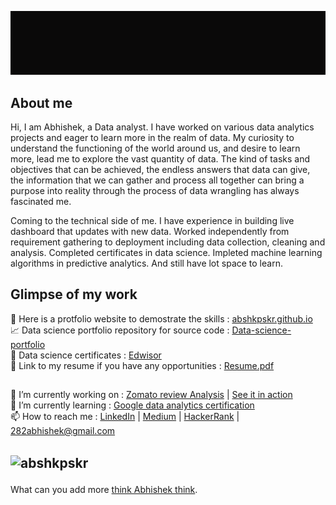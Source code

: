 <p align="center">
  <img src="https://github.com/AbshkPskr/AbshkPskr/blob/main/banner.gif" alt="animated" />
</p>

## About me
Hi, I am Abhishek, a Data analyst. I have worked on various data analytics projects and eager to learn more in the realm of data. My curiosity to understand the functioning of the world around us, and desire to learn more, lead me to explore the vast quantity of data. The kind of tasks and objectives that can be achieved, the endless answers that data can give, the information that we can gather and process all together can bring a purpose into reality through the process of data wrangling has always fascinated me.

Coming to the technical side of me. I have experience in building live dashboard that updates with new data. Worked independently from requirement gathering to deployment including data collection, cleaning and analysis. Completed certificates in data science. Impleted machine learning algorithms in predictive analytics. And still have lot space to learn.

## Glimpse of my work
:closed_book: Here is a protfolio website to demostrate the skills :  [abshkpskr.github.io](https://abshkpskr.github.io) </br>
:chart_with_upwards_trend: Data science portfolio repository for source code : [Data-science-portfolio](https://github.com/AbshkPskr/Data-science-portfolio) </br>
:scroll: Data science certificates : [Edwisor](https://github.com/AbshkPskr/abshkpskr.github.io/blob/master/Certificates/Edwisor.pdf) </br>
:page_facing_up: Link to my resume if you have any opportunities : [Resume.pdf](https://github.com/AbshkPskr/abshkpskr.github.io/blob/master/resume/resume.pdf)

## 
🔭 I’m currently working on : [Zomato review Analysis](https://github.com/AbshkPskr/Zomato-Reviews-Analysis) | [See it in action](http://abshkpskr211.pythonanywhere.com/) </br>
🌱 I’m currently learning : [Google data analytics certification](https://www.coursera.org/professional-certificates/google-data-analytics) </br>
📫 How to reach me : [LinkedIn](https://www.linkedin.com/in/abshkpskr/) | [Medium](https://medium.com/https://medium.com/@282abhishek) | [HackerRank](https://www.hackerrank.com/282abhishek) | 282abhishek@gmail.com

<!-- 👯 I’m looking to collaborate on ...
- 🤔 I’m looking for help with ...
- 💬 Ask me about ...
- 😄 Pronouns: ...
- ⚡ Fun fact: ...
-->

## 
## <p><img align="center" src="https://github-readme-stats.vercel.app/api/top-langs?username=abshkpskr&show_icons=true&locale=en&layout=compact" alt="abshkpskr" /></p>

What can you add more [think Abhishek think](https://www.reddit.com/r/Thinkmarkthink/).
